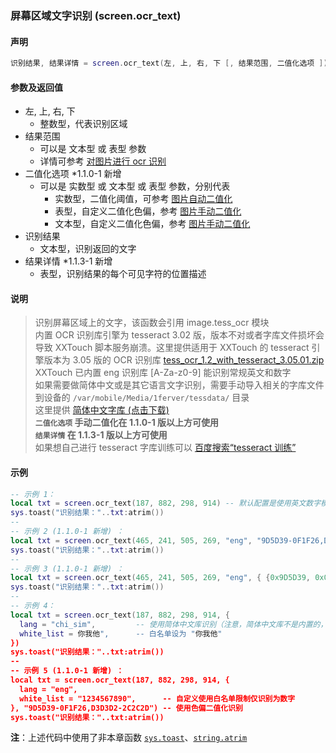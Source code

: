 ### 屏幕区域文字识别 \(**screen\.ocr\_text**\)


#### 声明
```lua
识别结果, 结果详情 = screen.ocr_text(左, 上, 右, 下 [, 结果范围, 二值化选项 ])
```


#### 参数及返回值
- 左, 上, 右, 下
    - 整数型，代表识别区域
- 结果范围
    - 可以是 文本型 或 表型 参数
    - 详情可参考 [对图片进行 ocr 识别](/Handbook/image/_tess_ocr.md)
- 二值化选项 \*1\.1\.0\-1 新增
    - 可以是 实数型 或 文本型 或 表型 参数，分别代表
      - 实数型，二值化阈值，可参考 [图片自动二值化](#opencv\-图片自动二值化\-cvbinaryzation)
      - 表型，自定义二值化色偏，参考 [图片手动二值化](#二值化处理图片对象\-binaryzation)
      - 文本型，自定义二值化色偏，参考 [图片手动二值化](#二值化处理图片对象\-binaryzation)
- 识别结果
    - 文本型，识别返回的文字
- 结果详情 \*1\.1\.3\-1 新增
    - 表型，识别结果的每个可见字符的位置描述


#### 说明
> 识别屏幕区域上的文字，该函数会引用 image\.tess_ocr 模块  
> 内置 OCR 识别库引擎为 tesseract 3\.02 版，版本不对或者字库文件损坏会导致 XXTouch 脚本服务崩溃。这里提供适用于 XXTouch 的 tesseract 引擎版本为 3\.05 版的 OCR 识别库 [tess_ocr_1.2_with_tesseract_3.05.01.zip](http://static.zybuluo.com/xxtouch/fxnwlp9ic4mzf01shxegkier/tess_ocr_1.2_with_tesseract_3.05.01.zip)  
> XXTouch 已内置 eng 识别库 \[A\-Za\-z0\-9\] 能识别常规英文和数字  
> 如果需要做简体中文或是其它语言文字识别，需要手动导入相关的字库文件到设备的 `/var/mobile/Media/1ferver/tessdata/` 目录  
> 这里提供 [简体中文字库 (点击下载) ](https://apt-pages.xxtouch.com/others/chi_sim.traineddata)  
> **`二值化选项` 手动二值化在 1\.1\.0\-1 版以上方可使用**  
> **`结果详情` 在 1\.1\.3\-1 版以上方可使用**  
> 如果想自己进行 tesseract 字库训练可以 [百度搜索“tesseract 训练”](https://www.baidu.com/s?wd=tesseract%20训练)  

  
#### 示例  
```lua
-- 示例 1：
local txt = screen.ocr_text(187, 882, 298, 914) -- 默认配置是使用英文数字模式识别文字
sys.toast("识别结果："..txt:atrim())
--
-- 示例 2 (1.1.0-1 新增) ：
local txt = screen.ocr_text(465, 241, 505, 269, "eng", "9D5D39-0F1F26,D3D3D2-2C2C2D") -- 使用色偏二值化识别
sys.toast("识别结果："..txt:atrim())
--
-- 示例 3 (1.1.0-1 新增) ：
local txt = screen.ocr_text(465, 241, 505, 269, "eng", { {0x9D5D39, 0x0F1F26}, {0xD3D3D2, 0x2C2C2D} }) -- 使用色偏二值化识别，同上
sys.toast("识别结果："..txt:atrim())
--
-- 示例 4：
local txt = screen.ocr_text(187, 882, 298, 914, {
  lang = "chi_sim",         -- 使用简体中文库识别（注意，简体中文库不是内置的，请从本节说明中找到下载地址并自行导入字库）
  white_list = 你我他",      -- 白名单设为 "你我他"
})
sys.toast("识别结果："..txt:atrim())
--
-- 示例 5 (1.1.0-1 新增) ：
local txt = screen.ocr_text(187, 882, 298, 914, {
  lang = "eng",
  white_list = "1234567890",      -- 自定义使用白名单限制仅识别为数字
}, "9D5D39-0F1F26,D3D3D2-2C2C2D") -- 使用色偏二值化识别
sys.toast("识别结果："..txt:atrim())
```
**注**：上述代码中使用了非本章函数 [`sys.toast`](/Handbook/sys/sys.toast.md)、[`string.atrim`](/Handbook/ext-string/string.atrim.md)

